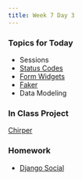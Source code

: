 ```yaml
---
title: Week 7 Day 3
---
```


### Topics for Today
* Sessions
* [Status Codes](http://www.restapitutorial.com/httpstatuscodes.html)
* [Form Widgets](https://docs.djangoproject.com/en/1.8/ref/forms/widgets/)
* [Faker](https://github.com/joke2k/faker)
* Data Modeling

### In Class Project
[Chirper](https://github.com/tiy-lv-python-2015-06/chirper/tree/w7d3)

### Homework
* [Django Social](https://github.com/tiy-lv-python-2015-06/django-social)
